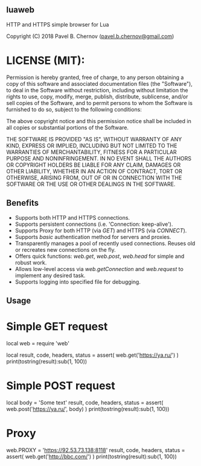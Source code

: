 ## luaweb
HTTP and HTTPS simple browser for Lua

Copyright (C) 2018 Pavel B. Chernov (pavel.b.chernov@gmail.com)

# LICENSE (MIT):

Permission is hereby granted, free of charge, to any person obtaining a copy
of this software and associated documentation files (the "Software"), to deal
in the Software without restriction, including without limitation the rights
to use, copy, modify, merge, publish, distribute, sublicense, and/or sell
copies of the Software, and to permit persons to whom the Software is
furnished to do so, subject to the following conditions:

The above copyright notice and this permission notice shall be included in all
copies or substantial portions of the Software.

THE SOFTWARE IS PROVIDED "AS IS", WITHOUT WARRANTY OF ANY KIND, EXPRESS OR
IMPLIED, INCLUDING BUT NOT LIMITED TO THE WARRANTIES OF MERCHANTABILITY,
FITNESS FOR A PARTICULAR PURPOSE AND NONINFRINGEMENT. IN NO EVENT SHALL THE
AUTHORS OR COPYRIGHT HOLDERS BE LIABLE FOR ANY CLAIM, DAMAGES OR OTHER
LIABILITY, WHETHER IN AN ACTION OF CONTRACT, TORT OR OTHERWISE, ARISING FROM,
OUT OF OR IN CONNECTION WITH THE SOFTWARE OR THE USE OR OTHER DEALINGS IN THE
SOFTWARE.

## Benefits
- Supports both HTTP and HTTPS connections.
- Supports persistent connections (i.e. 'Connection: keep-alive').
- Supports Proxy for both HTTP (via *GET*) and HTTPS (via *CONNECT*).
- Supports *basic* authentication method for servers and proxies.
- Transparently manages a pool of recently used connections. Reuses old or recreates new connections on the fly.
- Offers quick functions: *web.get*, *web.post*, *web.head* for simple and robust work.
- Allows low-level access via *web.getConnection* and *web.request* to implement any desired task.
- Supports logging into specified file for debugging.

## Usage

# Simple GET request
local web = require 'web'

local result, code, headers, status = assert( web.get('https://ya.ru/') )
print(tostring(result):sub(1, 100))

# Simple POST request

local body = 'Some text'
result, code, headers, status = assert( web.post('https://ya.ru/', body) )
print(tostring(result):sub(1, 100))

# Proxy

web.PROXY = 'https://92.53.73.138:8118'
result, code, headers, status = assert( web.get('http://bbc.com/') )
print(tostring(result):sub(1, 100))
